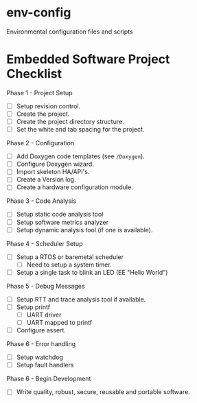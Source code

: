 # env-config
Environmental configuration files and scripts


# Embedded Software Project Checklist

Phase 1 - Project Setup
- [ ] Setup revision control.
- [ ] Create the project.
- [ ] Create the project directory structure.
- [ ] Set the white and tab spacing for the project.

Phase 2 - Configuration
- [ ] Add Doxygen code templates (see `/Doxygen`).
- [ ] Configure Doxygen wizard.
- [ ] Import skeleton HA/API's.
- [ ] Create a Version log.
- [ ] Create a hardware configuration module.

Phase 3 - Code Analysis
- [ ] Setup static code analysis tool
- [ ] Setup software metrics analyzer
- [ ] Setup dynamic analysis tool (if one is available).

Phase 4 - Scheduler Setup
- [ ] Setup a RTOS or baremetal scheduler
    - [ ] Need to setup a system timer.
- [ ] Setup a single task to blink an LED (EE "Hello World")

Phase 5 - Debug Messages
- [ ] Setup RTT and trace analysis tool if available.
- [ ] Setup printf
    - [ ] UART driver
    - [ ] UART mapped to printf
- [ ] Configure assert.

Phase 6 - Error handling
- [ ] Setup watchdog
- [ ] Setup fault handlers

Phase 6 - Begin Development
- [ ] Write quality, robust, secure, reusable and portable software.
